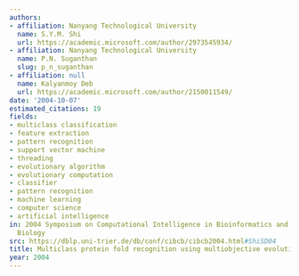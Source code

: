 ```yaml
---
authors:
- affiliation: Nanyang Technological University
  name: S.Y.M. Shi
  url: https://academic.microsoft.com/author/2973545934/
- affiliation: Nanyang Technological University
  name: P.N. Suganthan
  slug: p_n_suganthan
- affiliation: null
  name: Kalyanmoy Deb
  url: https://academic.microsoft.com/author/2150011549/
date: '2004-10-07'
estimated_citations: 19
fields:
- multiclass classification
- feature extraction
- pattern recognition
- support vector machine
- threading
- evolutionary algorithm
- evolutionary computation
- classifier
- pattern recognition
- machine learning
- computer science
- artificial intelligence
in: 2004 Symposium on Computational Intelligence in Bioinformatics and Computational
  Biology
src: https://dblp.uni-trier.de/db/conf/cibcb/cibcb2004.html#ShiSD04
title: Multiclass protein fold recognition using multiobjective evolutionary algorithms
year: 2004
---
```

